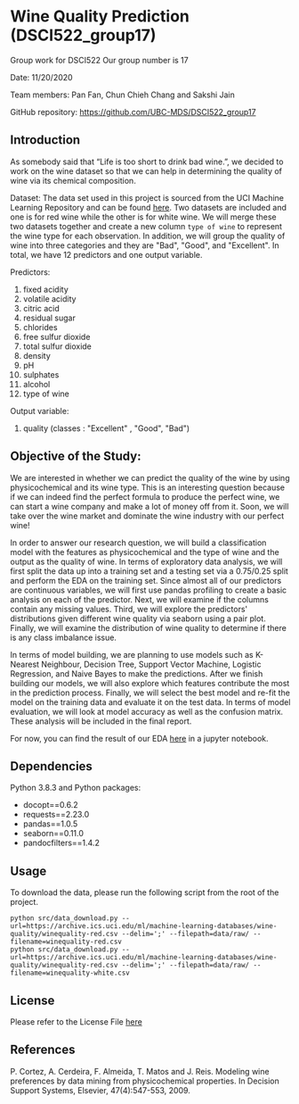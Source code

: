 # Wine Quality Prediction (DSCI522_group17)
Group work for DSCI522 Our group  number is 17

Date: 11/20/2020

Team members: Pan Fan, Chun Chieh Chang and Sakshi Jain

GitHub repository: https://github.com/UBC-MDS/DSCI522_group17

## Introduction

As somebody said that “Life is too short to drink bad wine.”, we decided to work on the wine dataset so that we can help in determining the quality of wine via its chemical composition.

Dataset: The data set used in this project is sourced from the UCI Machine Learning Repository and can be found [here](https://archive.ics.uci.edu/ml/datasets/Wine+Quality). Two datasets are included and one is for red wine while the other is for white wine. We will merge these two datasets together and create a new column `type of wine` to represent the wine type for each observation. In addition, we will group the quality of wine into three categories and they are "Bad", "Good", and "Excellent". In total, we have 12 predictors and one output variable.

Predictors:
1.	fixed acidity
2.	volatile acidity
3.	citric acid
4.	residual sugar
5.	chlorides
6.	free sulfur dioxide
7.	total sulfur dioxide
8.	density
9.	pH
10.	sulphates
11.	alcohol
12.	type of wine

Output variable:
1.	quality (classes : "Excellent" , "Good", "Bad")

## Objective of the Study:

We are interested in whether we can predict the quality of the wine by using physicochemical and its wine type. This is an interesting question because if we can indeed find the perfect formula to produce the perfect wine, we can start a wine company and make a lot of money off from it. Soon, we will take over the wine market and dominate the wine industry with our perfect wine!

In order to answer our research question, we will build a classification model with the features as physicochemical and the type of wine and the output as the quality of wine. In terms of exploratory data analysis, we will first split the data up into a training set and a testing set via a 0.75/0.25 split and perform the EDA on the training set. Since almost all of our predictors are continuous variables, we will first use pandas profiling to create a basic analysis on each of the predictor. Next, we will examine if the columns contain any missing values. Third, we will explore the predictors' distributions given different wine quality via seaborn using a pair plot. Finally, we will examine the distribution of wine quality to determine if there is any class imbalance issue.

In terms of model building, we are planning to use models such as K-Nearest Neighbour, Decision Tree, Support Vector Machine, Logistic Regression, and Naive Bayes to make the predictions. After we finish building our models, we will also explore which features contribute the most in the prediction process. Finally, we will select the best model and re-fit the model on the training data and evaluate it on the test data. In terms of model evaluation, we will look at model accuracy as well as the confusion matrix. These analysis will be included in the final report.

For now, you can find the result of our EDA [here](https://github.com/UBC-MDS/DSCI522_group17/tree/main/src) in a jupyter notebook.

## Dependencies

Python 3.8.3 and Python packages:

* docopt==0.6.2
* requests==2.23.0
* pandas==1.0.5
* seaborn==0.11.0
* pandocfilters==1.4.2


## Usage

To download the data, please run the following script from the root of the project.

    python src/data_download.py --url=https://archive.ics.uci.edu/ml/machine-learning-databases/wine-quality/winequality-red.csv --delim=';' --filepath=data/raw/ --filename=winequality-red.csv
    python src/data_download.py --url=https://archive.ics.uci.edu/ml/machine-learning-databases/wine-quality/winequality-red.csv --delim=';' --filepath=data/raw/ --filename=winequality-white.csv

## License

Please refer to the License File [here](https://github.com/UBC-MDS/DSCI522_group17/blob/main/LICENSE)

## References

P. Cortez, A. Cerdeira, F. Almeida, T. Matos and J. Reis.
Modeling wine preferences by data mining from physicochemical properties. In Decision Support Systems, Elsevier, 47(4):547-553, 2009.

